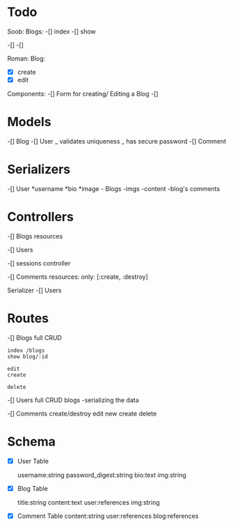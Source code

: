 # Todo
Soob:
Blogs:
-[] index
-[] show

-[] 
-[] 

Roman: 
Blog:
-[x] create
-[x] edit

Components:
-[] Form for creating/ Editing a Blog
-[] 



# Models

-[] Blog
-[] User
_ validates uniqueness
_ has secure password
-[] Comment

# Serializers

-[] User
*username
*bio
\*image - Blogs
-imgs
-content
-blog's comments

# Controllers

-[] Blogs
resources

-[] Users

-[] sessions controller

-[] Comments
resources: only: [:create, :destroy]

Serializer
-[] Users

# Routes

-[] Blogs full CRUD

    index /blogs 
    show blog/:id

    edit 
    create 

    delete

-[] Users full CRUD
    blogs -serializing the data 

-[] Comments create/destroy 
    edit
    new
    create
    delete

# Schema

-[x] User Table

    username:string
    password_digest:string
    bio:text
    img:string

-[x] Blog Table

    title:string
    content:text
    user:references
    img:string

-[x] Comment Table
content:string
user:references
blog:references
